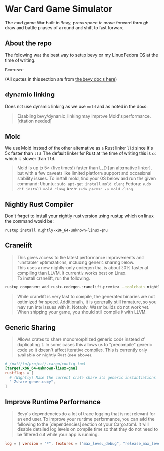 # War Card Game Simulator

The card game War built in Bevy, press space to move forward through draw and battle phases of a round and shift to fast forward.

## About the repo

The following was the best way to setup bevy on my Linux Fedora OS at the time of writing.

Features:

(All quotes in this section are from [the bevy doc's here](https://bevyengine.org/learn/quick-start/getting-started/setup/#enable-fast-compiles-optional))

## dynamic linking

Does not use dynamic linking as we use `mold` and as noted in the docs:

> Disabling bevy/dynamic_linking may improve Mold's performance. [citation needed]

## Mold

We use Mold instead of the other alternative as a Rust linker `lld` since it's 5x faster than `lld`. The default linker for Rust at the time of writing this is `cc` which is slower than `lld`.

> Mold is up to 5× (five times!) faster than LLD [an alternative linker], but with a few caveats like limited platform support and occasional stability issues. To install mold, find your OS below and run the given command:
> Ubuntu: `sudo apt-get install mold clang`
> Fedora: `sudo dnf install mold clang`
> Arch: `sudo pacman -S mold clang`

## Nightly Rust Compiler

Don't forget to install your nightly rust version using rustup which on linux the command would be:

```bash
rustup install nightly-x86_64-unknown-linux-gnu
```

## Cranelift

> This gives access to the latest performance improvements and "unstable" optimizations, including generic sharing below.  
> This uses a new nightly-only codegen that is about 30% faster at compiling than LLVM. It currently works best on Linux.  
> To install cranelift, run the following.

```bash
rustup component add rustc-codegen-cranelift-preview --toolchain nightly
```

> While cranelift is very fast to compile, the generated binaries are not optimized for speed. Additionally, it is generally still immature, so you may run into issues with it. Notably, Wasm builds do not work yet.
> When shipping your game, you should still compile it with LLVM.

## Generic Sharing

> Allows crates to share monomorphized generic code instead of duplicating it. In some cases this allows us to "precompile" generic code so it doesn't affect iterative compiles. This is currently only available on nightly Rust (see above).

```toml
# /path/to/project/.cargo/config.toml
[target.x86_64-unknown-linux-gnu]
rustflags = [
  # (Nightly) Make the current crate share its generic instantiations
  "-Zshare-generics=y",
]
```

## Improve Runtime Performance

> Bevy's dependencies do a lot of trace logging that is not relevant for an end user. To improve your runtime performance, you can add the following to the [dependencies] section of your Cargo.toml. It will disable detailed log levels on compile time so that they do not need to be filtered out while your app is running.

```toml
log = { version = "*", features = ["max_level_debug", "release_max_level_warn"] }
```
